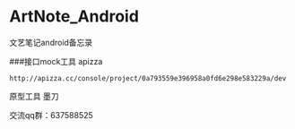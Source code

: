# ArtNote_Android

文艺笔记android备忘录


###接口mock工具 apizza

    http://apizza.cc/console/project/0a793559e396958a0fd6e298e583229a/dev


原型工具 墨刀


  交流qq群：637588525

